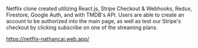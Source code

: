 Netflix clone created utilizing React.js, Stripe Checkout & Webhooks, Redux, Firestore, Google Auth, and with TMDB's API. Users are able to create an account to be authorized into the main page, as well as test our Stripe's checkout by clicking subscribe on one of the streaming plans.

https://netflix-nathancai.web.app/
